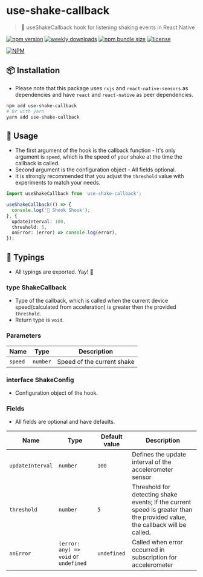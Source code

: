 # use-shake-callback
> 🐍 useShakeCallback hook for listening shaking events in React Native

[![npm version](https://img.shields.io/npm/v/use-shake-callback.svg?style=flat-square)](https://www.npmjs.org/package/use-shake-callback)
[![weekly downloads](https://img.shields.io/npm/dw/use-shake-callback.svg?style=flat-square)](https://www.npmjs.org/package/use-shake-callback)
[![npm bundle size](https://img.shields.io/bundlephobia/minzip/use-shake-callback.svg?style=flat-square)](https://www.npmjs.org/package/use-shake-callback)
[![license](https://img.shields.io/badge/license-MIT-blue.svg?style=flat-square)](./LICENSE)

[![NPM](https://nodei.co/npm/use-shake-callback.png)](https://nodei.co/npm/use-shake-callback/)

## 📦 Installation

- Please note that this package uses `rxjs` and `react-native-sensors` as dependencies and have `react` and `react-native` as peer dependencies.

```bash
npm add use-shake-callback
# Or with yarn
yarn add use-shake-callback
```

## 🚀 Usage

- The first argument of the hook is the callback function - It's only argument is `speed`, which is the speed of your shake at the time the callback is called.
- Second argument is the configuration object - All fields optional.
- It is strongly recommended that you adjust the `threshold` value with experiments to match your needs.

```ts
import useShakeCallback from 'use-shake-callback';

useShakeCallback(() => {
  console.log('🐍 Shook Shook');
}, {
  updateInterval: 100,
  threshold: 5,
  onError: (error) => console.log(error),
});
```

## 👻 Typings

- All typings are exported. Yay! 🎉

### type ShakeCallback

- Type of the callback, which is called when the current device speed(calculated from acceleration) is greater then the provided `threshold`.
- Return type is `void`.

### Parameters

| Name       | Type     | Description |
| ---------- | -------- | ----------- |
| `speed`    | `number` | Speed of the current shake |

### interface ShakeConfig

- Configuration object of the hook.

### Fields

- All fields are optional and have defaults.

| Name       | Type     | Default value | Description |
| ---------- | -------- | ------------- | ----------- |
| `updateInterval` | `number` | `100` | Defines the update interval of the accelerometer sensor |
| `threshold` | `number` | `5` | Threshold for detecting shake events; If the current speed is greater than the provided value, the callback will be called. |
| `onError` | `(error: any) => void` or `undefined` | `undefined` | Called when error occurred in subscription for accelerometer |
